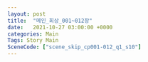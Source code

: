 ```yaml
---
layout: post
title:  "메인_회상_001~012장"
date:   2021-10-27 03:00:00 +0000
categories: Main
Tags: Story Main
SceneCode: ["scene_skip_cp001-012_q1_s10"]
---
```

